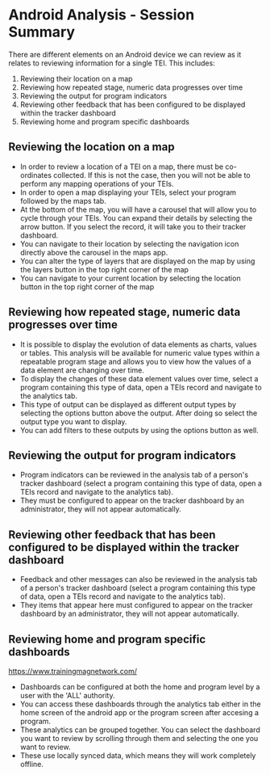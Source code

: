 # Android Analysis - Session Summary

There are different elements on an Android device we can review as it relates to reviewing information for a single TEI. This includes:

1. Reviewing their location on a map
2. Reviewing how repeated stage, numeric data progresses over time
3. Reviewing the output for program indicators
4. Reviewing other feedback that has been configured to be displayed within the tracker dashboard
5. Reviewing home and program specific dashboards

## Reviewing the location on a map

- In order to review a location of a TEI on a map, there must be co-ordinates collected. If this is not the case, then you will not be able to perform any mapping operations of your TEIs. 
- In order to open a map displaying your TEIs, select your program followed by the maps tab. 
- At the bottom of the map, you will have a carousel that will allow you to cycle through your TEIs. You can expand their details by selecting the arrow button. If you select the record, it will take you to their tracker dashboard.
- You can navigate to their location by selecting the navigation icon directly above the carousel in the maps app. 
- You can alter the type of layers that are displayed on the map by using the layers button in the top right corner of the map
- You can navigate to your current location by selecting the location button in the top right corner of the map

## Reviewing how repeated stage, numeric data progresses over time

- It is possible to display the evolution of data elements as charts, values or tables. This analysis will be available for numeric value types within a repeatable program stage and allows you to view how the values of a data element are changing over time.
- To display the changes of these data element values over time, select a program containing this type of data, open a TEIs record and navigate to the analytics tab.
- This type of output can be displayed as different output types by selecting the options button above the output. After doing so select the output type you want to display.
- You can add filters to these outputs by using the options button as well.

## Reviewing the output for program indicators

- Program indicators can be reviewed in the analysis tab of a person's tracker dashboard (select a program containing this type of data, open a TEIs record and navigate to the analytics tab).
- They must be configured to appear on the tracker dashboard by an administrator, they will not appear automatically.

## Reviewing other feedback that has been configured to be displayed within the tracker dashboard

- Feedback and other messages can also be reviewed in the analysis tab of a person's tracker dashboard (select a program containing this type of data, open a TEIs record and navigate to the analytics tab).
- They items that appear here must configured to appear on the tracker dashboard by an administrator, they will not appear automatically.

## Reviewing home and program specific dashboards
https://www.trainingmagnetwork.com/
- Dashboards can be configured at both the home and program level by a user with the 'ALL' authority. 
- You can access these dashboards through the analytics tab either in the home screen of the android app or the program screen after accesing a program.
- These analytics can be grouped together. You can select the dashboard you want to review by scrolling through them and selecting the one you want to review.
- These use locally synced data, which means they will work completely offline.